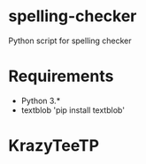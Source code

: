 # spelling-checker
Python script for spelling checker

# Requirements
- Python 3.*
- textblob 'pip install textblob'

# KrazyTeeTP
